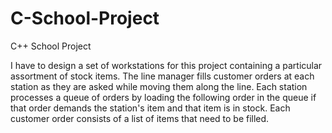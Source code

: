 # C-School-Project
C++ School Project


I have to design a set of workstations for this project containing a particular assortment of stock items. 
The line manager fills customer orders at each station as they are asked while moving them along the line. 
Each station processes a queue of orders by loading the following order in the queue 
if that order demands the station's item and that item is in stock. Each customer order consists of a list of items that need to be filled. 
